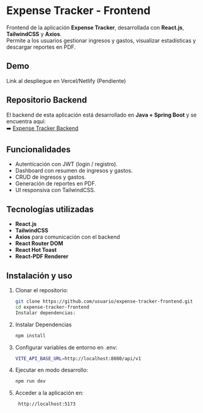 # Expense Tracker - Frontend

Frontend de la aplicación **Expense Tracker**, desarrollada con **React.js**, **TailwindCSS** y **Axios**.  
Permite a los usuarios gestionar ingresos y gastos, visualizar estadísticas y descargar reportes en PDF.

## Demo
Link al despliegue en Vercel/Netlify (Pendiente)

## Repositorio Backend
El backend de esta aplicación está desarrollado en **Java + Spring Boot** y se encuentra aquí:  
➡️ [Expense Tracker Backend](https://github.com/emadeveloper/expense-tracker)

## Funcionalidades
- Autenticación con JWT (login / registro).
- Dashboard con resumen de ingresos y gastos.
- CRUD de ingresos y gastos.
- Generación de reportes en PDF.
- UI responsiva con TailwindCSS.

## Tecnologías utilizadas
- **React.js**
- **TailwindCSS**
- **Axios** para comunicación con el backend
- **React Router DOM**
- **React Hot Toast**
- **React-PDF Renderer**

## Instalación y uso
1. Clonar el repositorio:
   ```bash
   git clone https://github.com/usuario/expense-tracker-frontend.git
   cd expense-tracker-frontend
   Instalar dependencias:

2. Instalar Dependencias
   ```bash
   npm install
3. Configurar variables de entorno en .env:
   ```bash
   VITE_API_BASE_URL=http://localhost:8080/api/v1
4. Ejecutar en modo desarrollo:
   ```bash
   npm run dev
5. Acceder a la aplicación en:
   ```bash
    http://localhost:5173

